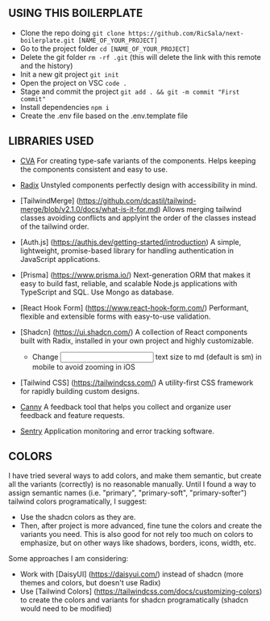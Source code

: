 ## USING THIS BOILERPLATE

-   Clone the repo doing `git clone https://github.com/RicSala/next-boilerplate.git [NAME_OF_YOUR_PROJECT]`
-   Go to the project folder `cd [NAME_OF_YOUR_PROJECT]`
-   Delete the git folder `rm -rf .git` (this will delete the link with this remote and the history)
-   Init a new git project `git init`
-   Open the project on VSC `code .`
-   Stage and commit the project `git add . && git -m commit "First commit"`
-   Install dependencies `npm i`
-   Create the .env file based on the .env.template file

## LIBRARIES USED

-   [CVA](https://cva.style/docs)
    For creating type-safe variants of the components. Helps keeping the components consistent and easy to use.

-   [Radix](https://www.radix-ui.com)
    Unstyled components perfectly design with accessibility in mind.

-   [TailwindMerge] (https://github.com/dcastil/tailwind-merge/blob/v2.1.0/docs/what-is-it-for.md)
    Allows merging tailwind classes avoiding conflicts and applyint the order of the classes instead of the tailwind order.

-   [Auth.js] (https://authjs.dev/getting-started/introduction)
    A simple, lightweight, promise-based library for handling authentication in JavaScript applications.

-   [Prisma] (https://www.prisma.io/)
    Next-generation ORM that makes it easy to build fast, reliable, and scalable Node.js applications with TypeScript and SQL.
    Use Mongo as database.

-   [React Hook Form] (https://www.react-hook-form.com/)
    Performant, flexible and extensible forms with easy-to-use validation.

-   [Shadcn] (https://ui.shadcn.com/)
    A collection of React components built with Radix, installed in your own project and highly customizable.

    -   Change <Input> text size to md (default is sm) in mobile to avoid zooming in iOS

-   [Tailwind CSS] (https://tailwindcss.com/)
    A utility-first CSS framework for rapidly building custom designs.

-   [Canny](https://canny.io/)
    A feedback tool that helps you collect and organize user feedback and feature requests.

-   [Sentry](https://sentry.io/)
    Application monitoring and error tracking software.

## COLORS

I have tried several ways to add colors, and make them semantic, but create all the variants (correctly) is no reasonable manually. Until I found a way to assign semantic names (i.e. "primary", "primary-soft", "primary-softer") tailwind colors programatically, I suggest:

-   Use the shadcn colors as they are.
-   Then, after project is more advanced, fine tune the colors and create the variants you need.
    This is also good for not rely too much on colors to emphasize, but on other ways like shadows, borders, icons, width, etc.

Some approaches I am considering:

-   Work with [DaisyUI] (https://daisyui.com/) instead of shadcn (more themes and colors, but doesn't use Radix)
-   Use [Tailwind Colors] (https://tailwindcss.com/docs/customizing-colors) to create the colors and variants for shadcn programatically (shadcn would need to be modified)
